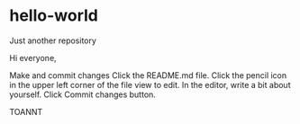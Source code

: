 # hello-world
Just another repository

Hi everyone,

Make and commit changes
Click the README.md file.
Click the pencil icon in the upper left corner of the file view to edit.
In the editor, write a bit about yourself.
Click Commit changes button.

TOANNT
